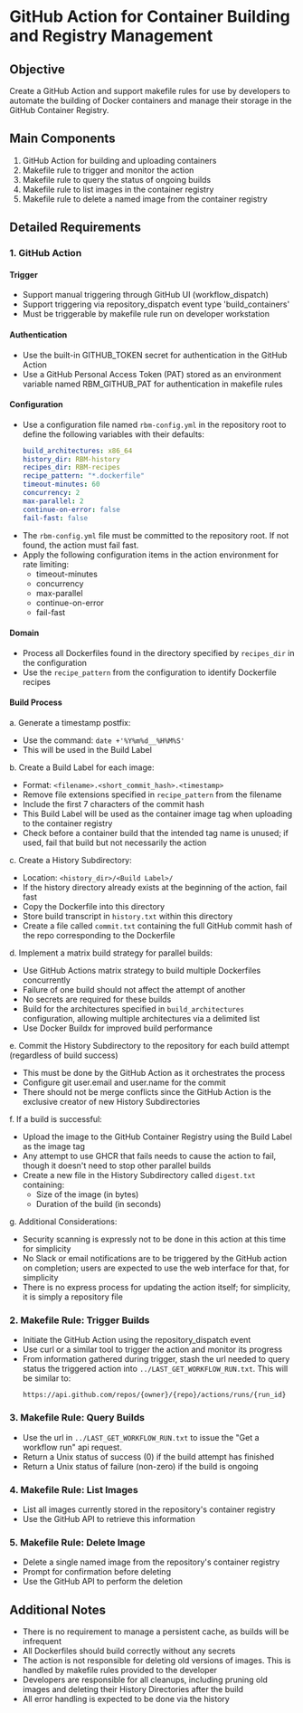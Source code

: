 # GitHub Action for Container Building and Registry Management

## Objective
Create a GitHub Action and support makefile rules for use by developers to automate the building of Docker containers and manage their storage in the GitHub Container Registry.

## Main Components
1. GitHub Action for building and uploading containers
2. Makefile rule to trigger and monitor the action
3. Makefile rule to query the status of ongoing builds
4. Makefile rule to list images in the container registry
5. Makefile rule to delete a named image from the container registry

## Detailed Requirements

### 1. GitHub Action

#### Trigger
- Support manual triggering through GitHub UI (workflow_dispatch)
- Support triggering via repository_dispatch event type 'build_containers'
- Must be triggerable by makefile rule run on developer workstation

#### Authentication
- Use the built-in GITHUB_TOKEN secret for authentication in the GitHub Action
- Use a GitHub Personal Access Token (PAT) stored as an environment variable named RBM_GITHUB_PAT for authentication in makefile rules

#### Configuration
- Use a configuration file named `rbm-config.yml` in the repository root to define the following variables with their defaults:
  ```yaml
  build_architectures: x86_64
  history_dir: RBM-history
  recipes_dir: RBM-recipes
  recipe_pattern: "*.dockerfile"
  timeout-minutes: 60
  concurrency: 2
  max-parallel: 2
  continue-on-error: false
  fail-fast: false
  ```
- The `rbm-config.yml` file must be committed to the repository root. If not found, the action must fail fast.
- Apply the following configuration items in the action environment for rate limiting:
  - timeout-minutes
  - concurrency
  - max-parallel
  - continue-on-error
  - fail-fast

#### Domain
- Process all Dockerfiles found in the directory specified by `recipes_dir` in the configuration
- Use the `recipe_pattern` from the configuration to identify Dockerfile recipes

#### Build Process

a. Generate a timestamp postfix:
   - Use the command: `date +'%Y%m%d__%H%M%S'`
   - This will be used in the Build Label

b. Create a Build Label for each image:
   - Format: `<filename>.<short_commit_hash>.<timestamp>`
   - Remove file extensions specified in `recipe_pattern` from the filename
   - Include the first 7 characters of the commit hash
   - This Build Label will be used as the container image tag when uploading to the container registry
   - Check before a container build that the intended tag name is unused; if used, fail that build but not necessarily the action

c. Create a History Subdirectory:
   - Location: `<history_dir>/<Build Label>/`
   - If the history directory already exists at the beginning of the action, fail fast
   - Copy the Dockerfile into this directory
   - Store build transcript in `history.txt` within this directory
   - Create a file called `commit.txt` containing the full GitHub commit hash of the repo corresponding to the Dockerfile

d. Implement a matrix build strategy for parallel builds:
   - Use GitHub Actions matrix strategy to build multiple Dockerfiles concurrently
   - Failure of one build should not affect the attempt of another
   - No secrets are required for these builds
   - Build for the architectures specified in `build_architectures` configuration, allowing multiple architectures via a delimited list
   - Use Docker Buildx for improved build performance

e. Commit the History Subdirectory to the repository for each build attempt (regardless of build success)
   - This must be done by the GitHub Action as it orchestrates the process
   - Configure git user.email and user.name for the commit
   - There should not be merge conflicts since the GitHub Action is the exclusive creator of new History Subdirectories

f. If a build is successful:
   - Upload the image to the GitHub Container Registry using the Build Label as the image tag
   - Any attempt to use GHCR that fails needs to cause the action to fail, though it doesn't need to stop other parallel builds
   - Create a new file in the History Subdirectory called `digest.txt` containing:
     * Size of the image (in bytes)
     * Duration of the build (in seconds)

g. Additional Considerations:
   - Security scanning is expressly not to be done in this action at this time for simplicity
   - No Slack or email notifications are to be triggered by the GitHub action on completion; users are expected to use the web interface for that, for simplicity
   - There is no express process for updating the action itself; for simplicity, it is simply a repository file

### 2. Makefile Rule: Trigger Builds
- Initiate the GitHub Action using the repository_dispatch event
- Use curl or a similar tool to trigger the action and monitor its progress
- From information gathered during trigger, stash the url needed to query status the triggered action into `../LAST_GET_WORKFLOW_RUN.txt`.  This will be similar to:
   ```
   https://api.github.com/repos/{owner}/{repo}/actions/runs/{run_id}
   ```

### 3. Makefile Rule: Query Builds
- Use the url in `../LAST_GET_WORKFLOW_RUN.txt` to issue the "Get a workflow run" api request.
- Return a Unix status of success (0) if the build attempt has finished
- Return a Unix status of failure (non-zero) if the build is ongoing

### 4. Makefile Rule: List Images
- List all images currently stored in the repository's container registry
- Use the GitHub API to retrieve this information

### 5. Makefile Rule: Delete Image
- Delete a single named image from the repository's container registry
- Prompt for confirmation before deleting
- Use the GitHub API to perform the deletion

## Additional Notes

- There is no requirement to manage a persistent cache, as builds will be infrequent
- All Dockerfiles should build correctly without any secrets
- The action is not responsible for deleting old versions of images. This is handled by makefile rules provided to the developer
- Developers are responsible for all cleanups, including pruning old images and deleting their History Directories after the build
- All error handling is expected to be done via the history
